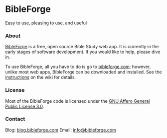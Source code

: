 <h1>BibleForge</h1>
Easy to use, pleasing to use, and useful

<h3>About</h3>

<a href="http://bibleforge.com">BibleForge</a> is a free, open source Bible Study web app. It is currently in the early stages of software development. If you would like to help, please dive in.

To use BibleForge, all you have to do is go to <a href="http://bibleforge.com">bibleforge.com</a>; however, unlike most web apps, BibleForge can be downloaded and installed. See the <a href="https://github.com/bibleforge/BibleForge/wiki/Installation-Instructions">instructions</a> on the wiki for details.

<h3>License</h3>

Most of the BibleForge code is licensed under the <a href="http://www.opensource.org/licenses/AGPL-3.0" target="_blank">GNU Affero General Public License 3.0</a>.

<h3>Contact</h3>

Blog: <a href="http://blog.bibleforge.com">blog.bibleforge.com</a>
Email: <a href="mailto:info@bibleforge.com">info@bibleforge.com</a>
